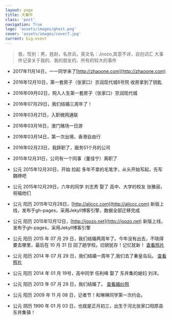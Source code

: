 ```yaml
---
layout: page
title: 大事件
class: 'post'
navigation: True
logo: 'assets/images/ghost.png'
cover: 'assets/images/cover7.jpg'
current: big-event
---
```



> 我，性别：男，姓赵，名彦兵，英文名：Joozo,其意不详，自创词汇
> 大事件记录关于我的、我的朋友的、所有的较大的事件

* 2017年11月14日，一一同学来了[http://zhaoone.com](http://zhaoone.com)

* 2016年12月10日，第一套房子（张家口）京润现代城6号院 收房拿到了钥匙

* 2016年09月02日，购入人生第一套房子（张家口）京润现代城

* 2016年07月29日，我们结婚三周年了！

* 2016年03月21日，入职微网通联

* 2016年03月16日，澳门赌场一日游

* 2016年03月14日，第一次出境，香港自由行

* 2016年02月23日，我辞职了，服务51个月的公司

* 2015年12月31日，公司有一个同事（董佳宁）离职了

* 公元 2015年12月30日，开始 捡起 多年不拿的毛笔字，从头开始写起，先写魏碑吧

* 公元 2015年12月29日，六年的同学 刘志秀 娶了 高中、大学的校友 张雅丽，祝福他们

* 公元 阳历 2015年12月28日，[http://aliccc.com](http://aliccc.com) 新版上线，发布于gh-pages，采用Jekyll博客引擎，数据全部迁移完成

* 公元 阳历 2015年12月12日，[http://joozo.net](http://joozo.net) 新版上线，发布于gh-pages，采用Jekyll博客引擎

* 公元 阳历 2015 年 07 月 29 日，我们结婚两周年了。今年没有出去，不晓得要去哪里，最后在 10 月 31 日 回了趟学校。旧貌犹存！记忆犹新！ [查看照片](http://two.zhaoyanbing.cn/)

* 公元 阳历 2014 年 07 月 29 日，我们结婚一周年了,我们去了秦皇岛玩。 [查看照片](http://one.zhaoyanbing.cn/)

* 公元 阳历 2014 年 01 月 19号，高中同学 任利峰 娶了 东井集的媳妇 刘洋。

* 公元 阳历 2013 年 07 月 29 日，我们结婚了。 [查看婚纱照](http://wedding.zhaoyanbing.cn/)

* 公元 阳历 2009 年 11 月 08 日，记者节！和琳琳同学第一次约会。

* 公元 阴历 1990 年 01 月 03 日，也就是正月初三，出生于河北张家口阳原县东井集镇！
